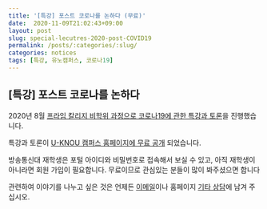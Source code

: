```yaml
---
title: '[특강] 포스트 코로나를 논하다 (무료)'
date:  2020-11-09T21:02:43+09:00
layout: post
slug: special-lecutres-2020-post-COVID19
permalink: /posts/:categories/:slug/
categories: notices
tags: [특강, 유노캠퍼스, 코로나19]
---
```

## [특강] 포스트 코로나를 논하다 

2020년 8월 [프라임 칼리지 비학위 과정으로 코로나19에 관한 특강과 토론](https://www.namhyunglee.net/posts/notices/special-lecutres-2020-summer/)을 진행했습니다. 

특강과 토론이 [U-KNOU 캠퍼스 홈페이지에 무료 공개](https://ucampus.knou.ac.kr/ekp/user/course/initUCRCourse.sdo?pageIndex=1&recordCountPerPage=12&sbjtId=PRMCOL0098001&cntsId=PRMCOL0098) 되었습니다.

방송통신대 재학생은 포털 아이디와 비밀번호로 접속해서 보실 수 있고, 아직 재학생이 아니라면 회원 가입이 필요합니다. 무료이므로 관심있는 분들이 많이 봐주셨으면 합니다

관련하여 이야기를 나누고 싶은 것은 언제든 [이메일](namhyunglee@knou.ac.kr)이나 홈페이지 [기타 상담](https://www.namhyunglee.net/questions/others/)에 남겨 주십시오.